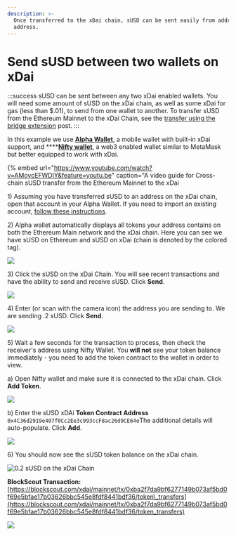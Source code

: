 ```yaml
---
description: >-
  Once transferred to the xDai chain, sUSD can be sent easily from address to
  address.
---
```


# Send sUSD between two wallets on xDai

:::success
sUSD can be sent between any two xDai enabled wallets. You will need some amount of sUSD on the xDai chain, as well as some xDai for gas \(less than $.01\), to send from one wallet to another. To transfer sUSD from the Ethereum Mainnet to the xDai Chain, see the [transfer using the bridge extension](transfer-susd-through-the-bridge-extension.md) post.
:::

In this example we use [**Alpha Wallet**](https://alphawallet.com/), a mobile wallet with built-in xDai support, and ****[**Nifty wallet**](https://chrome.google.com/webstore/detail/nifty-wallet/jbdaocneiiinmjbjlgalhcelgbejmnid?hl=en), a web3 enabled wallet similar to MetaMask but better equipped to work with xDai.

{% embed url="https://www.youtube.com/watch?v=AMoycEFWDIY&feature=youtu.be" caption="A video guide for Cross-chain sUSD transfer from the Ethereum Mainnet to the xDai

1\) Assuming you have transferred sUSD to an address on the xDai chain, open that account in your Alpha Wallet. If you need to import an existing account, [follow these instructions](https://www.xdaichain.com/for-users/wallets/alpha-wallet/importing-an-existing-account-to-alpha-wallet).

2\) Alpha wallet automatically displays all tokens your address contains on both the Ethereum Main network and the xDai chain. Here you can see we have sUSD on Ethereum and sUSD on xDai \(chain is denoted by the colored tag\).

![](/img/specs/bridges/synth1.png)

3\) Click the sUSD on the xDai Chain. You will see recent transactions and have the ability to send and receive sUSD. Click **Send**.

![](/img/specs/bridges/send1-1.png)

4\) Enter \(or scan with the camera icon\) the address you are sending to. We are sending .2 sUSD. Click **Send**.

![](/img/specs/bridges/send2.png)

5\) Wait a few seconds for the transaction to process, then check the receiver's address using Nifty Wallet. You **will not** see your token balance immediately - you need to add the token contract to the wallet in order to view.

a\) Open Nifty wallet and make sure it is connected to the xDai chain. Click **Add Token**.

![](/img/specs/bridges/xdai1.png)

b\) Enter the sUSD xDAi **Token Contract Address** `0x4C36d2919e407f0Cc2Ee3c993ccF8ac26d9CE64e`The additional details will auto-populate. Click **Add**.

![](/img/specs/bridges/xdai_2.png)

6\) You should now see the sUSD token balance on the xDai chain.

![0.2 sUSD on the xDai Chain](/img/specs/bridges/xdai_3.png)

**BlockScout Transaction:**   
[https://blockscout.com/xdai/mainnet/tx/0xba2f7da9bf6277149b073af5bd0f69e5bfae17b03626bbc545e8fdf8441bdf36/token\_transfers](https://blockscout.com/xdai/mainnet/tx/0xba2f7da9bf6277149b073af5bd0f69e5bfae17b03626bbc545e8fdf8441bdf36/token_transfers)

![](/img/specs/bridges/tx2.png)


